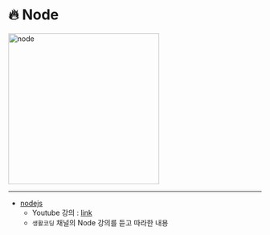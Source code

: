 # :fire: Node
<img src="https://velog.velcdn.com/images/hanblueblue/post/05bdbbea-decd-488a-93f3-019185e557fe/nodejs.png" alt="node" width="300px">

---

- [nodejs](./nodejs/)
  - Youtube 강의 : [link](https://www.youtube.com/watch?v=3RS_A87IAPA&list=PLuHgQVnccGMA9QQX5wqj6ThK7t2tsGxjm&index=1)
  - `생활코딩` 채널의 Node 강의를 듣고 따라한 내용